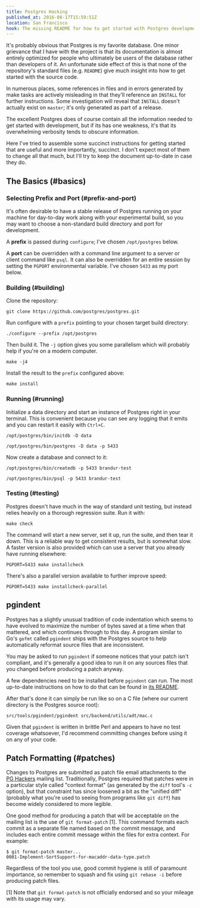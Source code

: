 ```yaml
---
title: Postgres Hacking
published_at: 2016-08-17T15:59:51Z
location: San Francisco
hook: The missing README for how to get started with Postgres development.
---
```


It's probably obvious that Postgres is my favorite database. One minor
grievance that I have with the project is that its documentation is almost
entirely optimized for people who ultimately be users of the database rather
than developers of it. An unfortunate side effect of this is that none of the
repository's standard files (e.g. `README`) give much insight into how to get
started with the source code.

In numerous places, some references in files and in errors generated by make
tasks are actively misleading in that they'll reference an `INSTALL` for
further instructions. Some investigation will reveal that `INSTALL` doesn't
actually exist on `master`; it's only generated as part of a release.

The excellent Postgres does of course contain all the information needed to get
started with development, but if its has one weakness, it's that its
overwhelming verbosity tends to obscure information.

Here I've tried to assemble some succinct instructions for getting started that
are useful and more importantly, succinct. I don't expect most of them to
change all that much, but I'll try to keep the document up-to-date in case they
do.

## The Basics (#basics)

### Selecting Prefix and Port (#prefix-and-port)

It's often desirable to have a stable release of Postgres running on your
machine for day-to-day work along with your experimental build, so you may want
to choose a non-standard build directory and port for development.

A **prefix** is passed during `configure`; I've chosen `/opt/postgres` below.

A **port** can be overridden with a command line argument to a server or client
command like `psql`. It can also be overridden for an entire session by setting
the `PGPORT` environmental variable. I've chosen `5433` as my port below.

### Building (#building)

Clone the repository:

    git clone https://github.com/postgres/postgres.git

Run configure with a `prefix` pointing to your chosen target build directory:

    ./configure --prefix /opt/postgres

Then build it. The `-j` option gives you some parallelism which will probably
help if you're on a modern computer.

    make -j4

Install the result to the `prefix` configured above:

    make install

### Running (#running)

Initialize a data directory and start an instance of Postgres right in your
terminal. This is convenient because you can see any logging that it emits and
you can restart it easily with `Ctrl+C`.

    /opt/postgres/bin/initdb -D data

    /opt/postgres/bin/postgres -D data -p 5433

Now create a database and connect to it:

    /opt/postgres/bin/createdb -p 5433 brandur-test

    /opt/postgres/bin/psql -p 5433 brandur-test

### Testing (#testing)

Postgres doesn't have much in the way of standard unit testing, but instead
relies heavily on a thorough regression suite. Run it with:

    make check

The command will start a new server, set it up, run the suite, and then tear it
down. This is a reliable way to get consistent results, but is somewhat slow. A
faster version is also provided which can use a server that you already have
running elsewhere:

    PGPORT=5433 make installcheck

There's also a parallel version available to further improve speed:

    PGPORT=5433 make installcheck-parallel

## pgindent

Postgres has a slightly unusual tradition of code
indentation which seems to have evolved to maximize the
number of bytes saved at a time when that mattered, and
which continues through to this day. A program similar to
Go's `gofmt` called `pgindent` ships with the Postgres
source to help automatically reformat source files that are
inconsistent.

You may be asked to run `pgindent` if someone notices that
your patch isn't compliant, and it's generally a good idea
to run it on any sources files that you changed before
producing a patch anyway.

A few dependencies need to be installed before `pgindent`
can run. The most up-to-date instructions on how to do that
can be found in [its README][pgindent-readme].

After that's done it can simply be run like so on a C file
(where our current directory is the Postgres source root):

    src/tools/pgindent/pgindent src/backend/utils/adt/mac.c

Given that `pgindent` is written in brittle Perl and
appears to have no test coverage whatsoever, I'd recommend
committing changes before using it on any of your code.

## Patch Formatting (#patches)

Changes to Postgres are submitted as patch file email attachments to the [PG
Hackers][pg-hackers] mailing list. Traditionally, Postgres required that
patches were in a particular style called "context format" (as generated by the
`diff` tool's `-c` option), but that constraint has since loosened a bit as the
"unified diff" (probably what you're used to seeing from programs like `git
diff`) has become widely considered to more legible.

One good method for producing a patch that will be acceptable on the mailing
list is the use of `git format-patch` [1]. This command formats each commit as
a separate file named based on the commit message, and includes each entire
commit message within the files for extra context. For example:

    $ git format-patch master...
    0001-Implement-SortSupport-for-macaddr-data-type.patch

Regardless of the tool you use, good commit hygiene is still of paramount
importance, so remember to squash and fix using `git rebase -i` before
producing patch files.

[pg-hackers]: https://www.postgresql.org/list/pgsql-hackers/
[pgindent-readme]: https://github.com/postgres/postgres/blob/master/src/tools/pgindent/README

[1] Note that `git format-patch` is not officially endorsed and so your mileage
    with its usage may vary.
